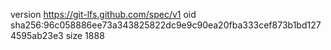 version https://git-lfs.github.com/spec/v1
oid sha256:96c058886ee73a343825822dc9e9c90ea20fba333cef873b1bd1274595ab23e3
size 1888
